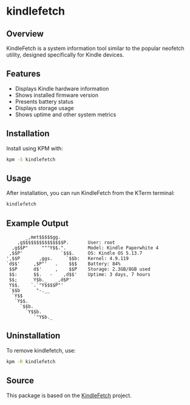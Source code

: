 # kindlefetch

## Overview
KindleFetch is a system information tool similar to the popular neofetch utility, designed specifically for Kindle devices.

## Features
- Displays Kindle hardware information
- Shows installed firmware version
- Presents battery status
- Displays storage usage
- Shows uptime and other system metrics

## Installation
Install using KPM with:
```bash
kpm -S kindlefetch
```

## Usage
After installation, you can run KindleFetch from the KTerm terminal:
```bash
kindlefetch
```

## Example Output
```
       _,met$$$$$gg.          
    ,g$$$$$$$$$$$$$$$P.       User: root
  ,g$$P"     """Y$$.".        Model: Kindle Paperwhite 4
 ,$$P'              `$$$.     OS: Kindle OS 5.13.7
',$$P       ,ggs.     `$$b:   Kernel: 4.9.119
`d$$'     ,$P"'   .    $$$    Battery: 84%
 $$P      d$'     ,    $$P    Storage: 2.3GB/8GB used
 $$:      $$.   -    ,d$$'    Uptime: 3 days, 7 hours
 $$;      Y$b._   _,d$P'      
 Y$$.    `.`"Y$$$$P"'         
 `$$b      "-.__              
  `Y$$                        
   `Y$$.                      
     `$$b.                    
       `Y$$b.                 
          `"Y$b._             
```

## Uninstallation
To remove kindlefetch, use:
```bash
kpm -R kindlefetch
```

## Source
This package is based on the [KindleFetch](https://justrals.github.io/KindleFetch/) project.
